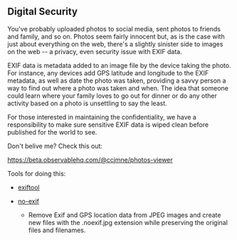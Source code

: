 


## Digital Security

You've probably uploaded photos to social media, sent photos to friends and family, and so on.  Photos seem fairly innocent but, as is the case with just about everything on the web, there's a slightly sinister side to images on the web -- a privacy, even security issue with EXIF data.

EXIF data is metadata added to an image file by the device taking the photo.  For instance, any devices add GPS latitude and longitude to the EXIF metadata, as well as date the photo was taken, providing a savvy person a way to find out where a photo was taken and when.  The idea that someone could learn where your family loves to go out for dinner or do any other activity based on a photo is unsettling to say the least.

For those interested in maintaining the confidentiality, we have a responsibility to make sure sensitive EXIF data is wiped clean before published for the world to see.

Don't belive me?  Check this out:

https://beta.observablehq.com/@ccjmne/photos-viewer


Tools for doing this:

* [exiftool](https://sno.phy.queensu.ca/~phil/exiftool/)



* [no-exif](https://www.npmjs.com/package/no-exif)
    - Remove Exif and GPS location data from JPEG images and create new files with the .noexif.jpg extension while preserving the original files and filenames.

